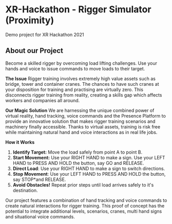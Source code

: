 # XR-Hackathon - Rigger Simulator (Proximity)
Demo project for XR Hackathon 2021

## **About our Project**
Become a skilled rigger by overcoming load lifting challenges. Use your hands and voice to issue commands to move loads to their target.

**The Issue**
Rigger training involves extremely high value assets such as bridge, tower and container cranes. The chances to have such cranes at your disposition for training and practising are virtually zero. This disconnects rigger training from reality, creating a skills gap which affects workers and companies all around.

**Our Magic Solution**
We are harnessing the unique combined power of virtual reality, hand tracking, voice commands and the Presence Platform to provide an innovative solution that makes rigger training scenarios and machinery finally accessible. Thanks to virtual assets, training is risk free while maintaining natural hand and voice interactions as in real life jobs.

**How it Works**
1. **Identify Target:** Move the load safely from point A to point B.
2. **Start Movement:** Use your RIGHT HAND to make a sign. Use your LEFT HAND to PRESS AND HOLD the button, say GO and RELEASE.
3. **Direct Load**: Use your RIGHT HAND to make a sign to switch directions.
4. **Stop Movement**: Use your LEFT HAND to PRESS AND HOLD the button, say STOP*and RELEASE.
5. **Avoid Obstacles!** Repeat prior steps until load arrives safely to it's destination.

Our project features a combination of hand tracking and voice commands to create natural interactions for rigger training. This proof of concept has the potential to integrate additional levels, scenarios, cranes, multi hand signs and situational voice commands.
